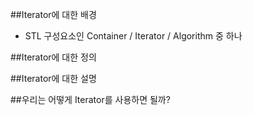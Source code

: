 ##Iterator에 대한 배경
- STL 구성요소인 Container / Iterator / Algorithm 중 하나

##Iterator에 대한 정의

##Iterator에 대한 설명

##우리는 어떻게 Iterator를 사용하면 될까?
